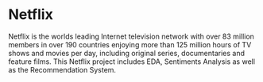# Netflix
Netflix is the worlds leading Internet television network with over 83 million members in over 190 countries enjoying more than 125 million hours of TV shows and movies per day, including original series, documentaries and feature films. 
This Netflix project includes EDA, Sentiments Analysis as well as the Recommendation System.
